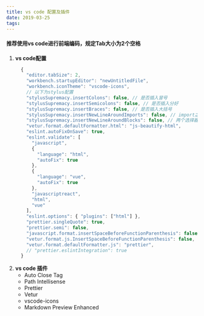 ```yaml
---
title: vs code 配置及插件
date: 2019-03-25
tags:
---
```


#### 推荐使用vs code进行前端编码，规定Tab大小为2个空格
  1. **vs code配置**
      ```` javascript
        {
          "editor.tabSize": 2,
          "workbench.startupEditor": "newUntitledFile",
          "workbench.iconTheme": "vscode-icons",
          // 以下为stylus配置
          "stylusSupremacy.insertColons": false, // 是否插入冒号
          "stylusSupremacy.insertSemicolons": false, // 是否插入分好
          "stylusSupremacy.insertBraces": false, // 是否插入大括号
          "stylusSupremacy.insertNewLineAroundImports": false, // import之后是否换行
          "stylusSupremacy.insertNewLineAroundBlocks": false, // 两个选择器中是否换行
          "vetur.format.defaultFormatter.html": "js-beautify-html",
          "eslint.autoFixOnSave": true,
          "eslint.validate": [
            "javascript",
            {
              "language": "html",
              "autoFix": true
            },
            {
              "language": "vue",
              "autoFix": true
            },
            "javascriptreact",
            "html",
            "vue"
          ],
          "eslint.options": { "plugins": ["html"] },
          "prettier.singleQuote": true,
          "prettier.semi": false,
          "javascript.format.insertSpaceBeforeFunctionParenthesis": false,
          "vetur.format.js.InsertSpaceBeforeFunctionParenthesis": false,
          "vetur.format.defaultFormatter.js": "prettier",
          // "prettier.eslintIntegration": true
        }
      ````
  2. **vs code 插件**
      - Auto Close Tag
      - Path Intellisense
      - Prettier
      - Vetur
      - vscode-icons
      - Markdown Preview Enhanced

